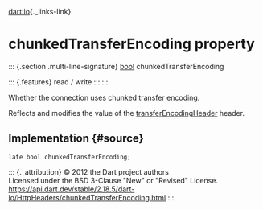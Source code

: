 [dart:io](../../dart-io/dart-io-library){._links-link}

chunkedTransferEncoding property
================================

::: {.section .multi-line-signature}
[bool](../../dart-core/bool-class) chunkedTransferEncoding

::: {.features}
read / write
:::
:::

Whether the connection uses chunked transfer encoding.

Reflects and modifies the value of the
[transferEncodingHeader](transferencodingheader-constant) header.

Implementation {#source}
--------------

``` {.language-dart data-language="dart"}
late bool chunkedTransferEncoding;
```

::: {._attribution}
© 2012 the Dart project authors\
Licensed under the BSD 3-Clause \"New\" or \"Revised\" License.\
<https://api.dart.dev/stable/2.18.5/dart-io/HttpHeaders/chunkedTransferEncoding.html>
:::
